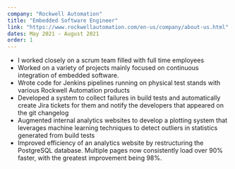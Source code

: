 ```yaml
---
company: "Rockwell Automation"
title: "Embedded Software Engineer"
link: "https://www.rockwellautomation.com/en-us/company/about-us.html"
dates: May 2021 - August 2021
order: 1
---
```


- I worked closely on a scrum team filled with full time employees
- Worked on a variety of projects mainly focused on continuous integration of embedded software.
- Wrote code for Jenkins pipelines running on physical test stands with various Rockwell Automation products
- Developed a system to collect failures in build tests and automatically create Jira tickets for them and notify the developers that appeared on the git changelog
- Augmented internal analytics websites to develop a plotting system that leverages machine learning techniques to detect outliers in statistics generated from build tests
- Improved efficiency of an analytics website by restructuring the PostgreSQL database. Multiple pages now consistently load over 90% faster, with the greatest improvement being 98%.
